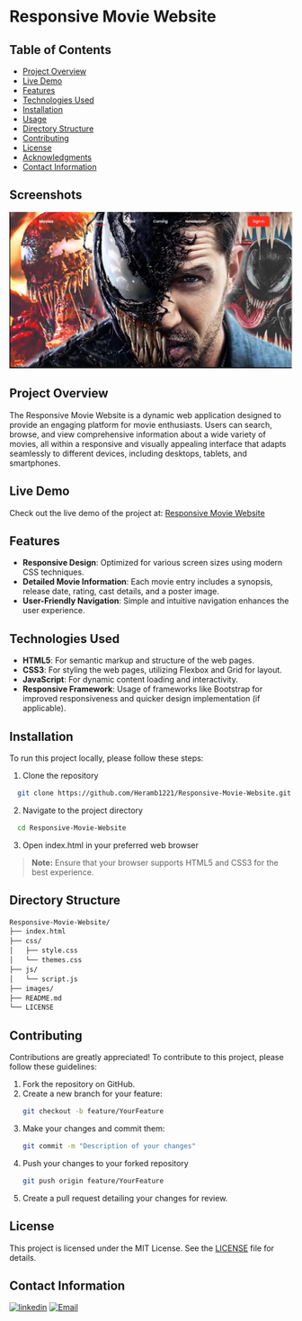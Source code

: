 # Responsive Movie Website

## Table of Contents
- [Project Overview](#project-overview)
- [Live Demo](#live-demo)
- [Features](#features)
- [Technologies Used](#technologies-used)
- [Installation](#installation)
- [Usage](#usage)
- [Directory Structure](#directory-structure)
- [Contributing](#contributing)
- [License](#license)
- [Acknowledgments](#acknowledgments)
- [Contact Information](#contact-information)


## Screenshots

![Responsive Movie Website Screenshot](https://github.com/Heramb1221/Responsive-Movie-Website/blob/main/Screenshot/Screenshot%202024-10-07%20184320.png)



## Project Overview
The Responsive Movie Website is a dynamic web application designed to provide an engaging platform for movie enthusiasts. Users can search, browse, and view comprehensive information about a wide variety of movies, all within a responsive and visually appealing interface that adapts seamlessly to different devices, including desktops, tablets, and smartphones.
## Live Demo

Check out the live demo of the project at: [Responsive Movie Website](https://responsice-movie-website.vercel.app/)


## Features

- **Responsive Design**: Optimized for various screen sizes using modern CSS techniques.
- **Detailed Movie Information**: Each movie entry includes a synopsis, release date, rating, cast details, and a poster image.
- **User-Friendly Navigation**: Simple and intuitive navigation enhances the user experience.


## Technologies Used

- **HTML5**: For semantic markup and structure of the web pages.
- **CSS3**: For styling the web pages, utilizing Flexbox and Grid for layout.
- **JavaScript**: For dynamic content loading and interactivity.
- **Responsive Framework**: Usage of frameworks like Bootstrap for improved responsiveness and quicker design implementation (if applicable).


## Installation

To run this project locally, please follow these steps:

1. Clone the repository

```bash
  git clone https://github.com/Heramb1221/Responsive-Movie-Website.git
```

2. Navigate to the project directory
```bash
  cd Responsive-Movie-Website
```

3. Open index.html in your preferred web browser

> **Note:** Ensure that your browser supports HTML5 and CSS3 for the best experience.

## Directory Structure
```bash
Responsive-Movie-Website/
├── index.html         
├── css/               
│   ├── style.css      
│   └── themes.css     
├── js/                
│   └── script.js      
├── images/           
├── README.md          
└── LICENSE   
```
## Contributing
Contributions are greatly appreciated! To contribute to this project, please follow these guidelines:

1. Fork the repository on GitHub.
2. Create a new branch for your feature:
   ```bash
   git checkout -b feature/YourFeature
   ```
3. Make your changes and commit them:
   ```bash
   git commit -m "Description of your changes"
   ```
4. Push your changes to your forked repository
   ```bash
   git push origin feature/YourFeature
   ```
5. Create a pull request detailing your changes for review.
## License
This project is licensed under the MIT License. See the [LICENSE](https://choosealicense.com/licenses/mit/) file for details.
## Contact Information

[![linkedin](https://img.shields.io/badge/linkedin-0A66C2?style=for-the-badge&logo=linkedin&logoColor=white)](www.linkedin.com/in/heramb-chaudhari)
[![Email](https://img.shields.io/badge/email-1DA1F2?style=for-the-badge&logo=twitter&logoColor=white)](hchaudhari1221@gmail.com)


